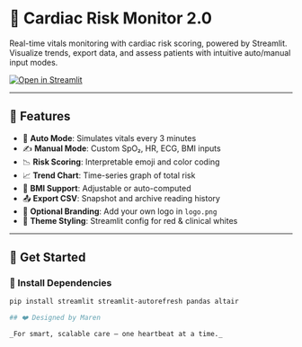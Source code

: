 # 💓 Cardiac Risk Monitor 2.0

Real-time vitals monitoring with cardiac risk scoring, powered by Streamlit.  
Visualize trends, export data, and assess patients with intuitive auto/manual input modes.

[![Open in Streamlit](https://static.streamlit.io/badges/streamlit_badge_black_white.svg)](https://cardiacriskapp.streamlit.app/)

---

## 🔧 Features

- 🔁 **Auto Mode**: Simulates vitals every 3 minutes
- ✍️ **Manual Mode**: Custom SpO₂, HR, ECG, BMI inputs
- 📉 **Risk Scoring**: Interpretable emoji and color coding
- 📈 **Trend Chart**: Time-series graph of total risk
- 🧮 **BMI Support**: Adjustable or auto-computed
- 📤 **Export CSV**: Snapshot and archive reading history
- 🩻 **Optional Branding**: Add your own logo in `logo.png`
- 🎨 **Theme Styling**: Streamlit config for red & clinical whites

---

## 🚀 Get Started

### 🔌 Install Dependencies

```bash
pip install streamlit streamlit-autorefresh pandas altair

## ❤️ Designed by Maren

_For smart, scalable care — one heartbeat at a time._

